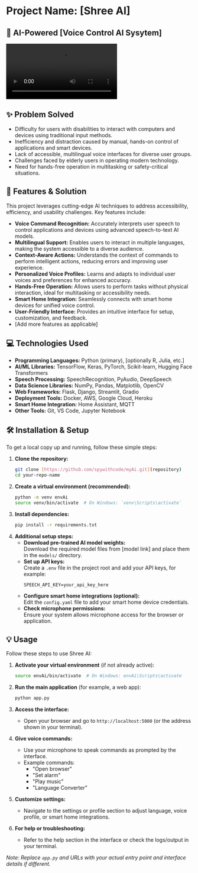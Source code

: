 # Project Name: [Shree AI]

## 🤖 AI-Powered [Voice Control AI Sysytem]

![gif.mp4](gif.mp4)

## ✨ Problem Solved

- Difficulty for users with disabilities to interact with computers and devices using traditional input methods.
- Inefficiency and distraction caused by manual, hands-on control of applications and smart devices.
- Lack of accessible, multilingual voice interfaces for diverse user groups.
- Challenges faced by elderly users in operating modern technology.
- Need for hands-free operation in multitasking or safety-critical situations.

## 🚀 Features & Solution

This project leverages cutting-edge AI techniques to address accessibility, efficiency, and usability challenges. Key features include:

* **Voice Command Recognition:** Accurately interprets user speech to control applications and devices using advanced speech-to-text AI models.
* **Multilingual Support:** Enables users to interact in multiple languages, making the system accessible to a diverse audience.
* **Context-Aware Actions:** Understands the context of commands to perform intelligent actions, reducing errors and improving user experience.
* **Personalized Voice Profiles:** Learns and adapts to individual user voices and preferences for enhanced accuracy.
* **Hands-Free Operation:** Allows users to perform tasks without physical interaction, ideal for multitasking or accessibility needs.
* **Smart Home Integration:** Seamlessly connects with smart home devices for unified voice control.
* **User-Friendly Interface:** Provides an intuitive interface for setup, customization, and feedback.
* [Add more features as applicable]

## 💻 Technologies Used

* **Programming Languages:** Python (primary), [optionally R, Julia, etc.]
* **AI/ML Libraries:** TensorFlow, Keras, PyTorch, Scikit-learn, Hugging Face Transformers
* **Speech Processing:** SpeechRecognition, PyAudio, DeepSpeech
* **Data Science Libraries:** NumPy, Pandas, Matplotlib, OpenCV
* **Web Frameworks:** Flask, Django, Streamlit, Gradio
* **Deployment Tools:** Docker, AWS, Google Cloud, Heroku
* **Smart Home Integration:** Home Assistant, MQTT
* **Other Tools:** Git, VS Code, Jupyter Notebook

## 🛠️ Installation & Setup

To get a local copy up and running, follow these simple steps:

1.  **Clone the repository:**
    ```bash
    git clone [https://github.com/spywithcode/myAi.git](repository)
    cd your-repo-name
    ```
2.  **Create a virtual environment (recommended):**
    ```bash
    python -m venv envAi
    source venv/bin/activate  # On Windows: `venv\Scripts\activate`
    ```
3.  **Install dependencies:**
    ```bash
    pip install -r requirements.txt
    ```
4.  **Additional setup steps:**
    - **Download pre-trained AI model weights:**  
      Download the required model files from [model link] and place them in the `models/` directory.
    - **Set up API keys:**  
      Create a `.env` file in the project root and add your API keys, for example:
      ```
      SPEECH_API_KEY=your_api_key_here
      ```
    - **Configure smart home integrations (optional):**  
      Edit the `config.yaml` file to add your smart home device credentials.
    - **Check microphone permissions:**  
      Ensure your system allows microphone access for the browser or application.

## 💡 Usage

Follow these steps to use Shree AI:

1. **Activate your virtual environment** (if not already active):
    ```bash
    source envAi/bin/activate  # On Windows: envAi\Scripts\activate
    ```

2. **Run the main application** (for example, a web app):
    ```bash
    python app.py
    ```

3. **Access the interface:**
   - Open your browser and go to `http://localhost:5000` (or the address shown in your terminal).

4. **Give voice commands:**
   - Use your microphone to speak commands as prompted by the interface.
   - Example commands:  
     - "Open browser"  
     - "Set alarm"  
     - "Play music"  
     - "Language Converter"

5. **Customize settings:**
   - Navigate to the settings or profile section to adjust language, voice profile, or smart home integrations.

6. **For help or troubleshooting:**
   - Refer to the help section in the interface or check the logs/output in your terminal.

*Note: Replace `app.py` and URLs with your actual entry point and interface details if different.*
